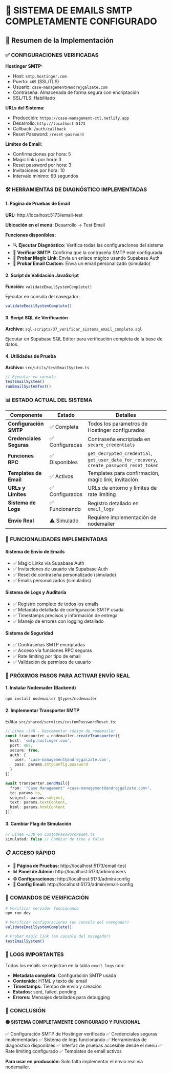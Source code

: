 # 🎉 SISTEMA DE EMAILS SMTP COMPLETAMENTE CONFIGURADO

## 📧 Resumen de la Implementación

### ✅ CONFIGURACIONES VERIFICADAS

**Hostinger SMTP:**
- Host: `smtp.hostinger.com`
- Puerto: `465` (SSL/TLS)
- Usuario: `case-management@andrejgalzate.com`
- Contraseña: Almacenada de forma segura con encriptación
- SSL/TLS: Habilitado

**URLs del Sistema:**
- Producción: `https://case-management-ctl.netlify.app`
- Desarrollo: `http://localhost:5173`
- Callback: `/auth/callback`
- Reset Password: `/reset-password`

**Límites de Email:**
- Confirmaciones por hora: 5
- Magic links por hora: 3
- Reset password por hora: 3
- Invitaciones por hora: 10
- Intervalo mínimo: 60 segundos

### 🛠️ HERRAMIENTAS DE DIAGNÓSTICO IMPLEMENTADAS

#### 1. **Página de Pruebas de Email**
**URL:** http://localhost:5173/email-test

**Ubicación en el menú:** Desarrollo → Test Email

**Funciones disponibles:**
- 🔍 **Ejecutar Diagnóstico**: Verifica todas las configuraciones del sistema
- 🔑 **Verificar SMTP**: Confirma que la contraseña SMTP esté configurada
- 🔗 **Probar Magic Link**: Envía un enlace mágico usando Supabase Auth
- 📧 **Probar Email Custom**: Envía un email personalizado (simulado)

#### 2. **Script de Validación JavaScript**
**Función:** `validateEmailSystemComplete()`

Ejecutar en consola del navegador:
```javascript
validateEmailSystemComplete()
```

#### 3. **Script SQL de Verificación**
**Archivo:** `sql-scripts/37_verificar_sistema_email_completo.sql`

Ejecutar en Supabase SQL Editor para verificación completa de la base de datos.

#### 4. **Utilidades de Prueba**
**Archivo:** `src/utils/testEmailSystem.ts`

```javascript
// Ejecutar en consola
testEmailSystem()
runEmailSystemTest()
```

### 📊 ESTADO ACTUAL DEL SISTEMA

| Componente | Estado | Detalles |
|------------|--------|----------|
| **Configuración SMTP** | ✅ Completa | Todos los parámetros de Hostinger configurados |
| **Credenciales Seguras** | ✅ Configuradas | Contraseña encriptada en `secure_credentials` |
| **Funciones RPC** | ✅ Disponibles | `get_decrypted_credential`, `get_user_data_for_recovery`, `create_password_reset_token` |
| **Templates de Email** | ✅ Activos | Templates para confirmación, magic link, invitación |
| **URLs y Límites** | ✅ Configurados | URLs de entorno y límites de rate limiting |
| **Sistema de Logs** | ✅ Funcionando | Registro detallado en `email_logs` |
| **Envío Real** | ⚠️ Simulado | Requiere implementación de nodemailer |

### 🚀 FUNCIONALIDADES IMPLEMENTADAS

#### **Sistema de Envío de Emails**
- ✅ Magic Links via Supabase Auth
- ✅ Invitaciones de usuario via Supabase Auth
- ✅ Reset de contraseña personalizado (simulado)
- ✅ Emails personalizados (simulados)

#### **Sistema de Logs y Auditoría**
- ✅ Registro completo de todos los emails
- ✅ Metadata detallada de configuración SMTP usada
- ✅ Timestamps precisos y información de entrega
- ✅ Manejo de errores con logging detallado

#### **Sistema de Seguridad**
- ✅ Contraseñas SMTP encriptadas
- ✅ Acceso vía funciones RPC seguras
- ✅ Rate limiting por tipo de email
- ✅ Validación de permisos de usuario

### 🎯 PRÓXIMOS PASOS PARA ACTIVAR ENVÍO REAL

#### 1. **Instalar Nodemailer** (Backend)
```bash
npm install nodemailer @types/nodemailer
```

#### 2. **Implementar Transporter SMTP**
Editar `src/shared/services/customPasswordReset.ts`:

```typescript
// Línea ~340 - Descomentar código de nodemailer
const transporter = nodemailer.createTransporter({
  host: 'smtp.hostinger.com',
  port: 465,
  secure: true,
  auth: {
    user: 'case-management@andrejgalzate.com',
    pass: params.smtpConfig.password
  }
});

await transporter.sendMail({
  from: '"Case Management" <case-management@andrejgalzate.com>',
  to: params.to,
  subject: params.subject,
  text: params.textContent,
  html: params.htmlContent
});
```

#### 3. **Cambiar Flag de Simulación**
```typescript
// Línea ~330 en customPasswordReset.ts
simulated: false // Cambiar de true a false
```

### 📋 ACCESO RÁPIDO

- **🧪 Página de Pruebas:** http://localhost:5173/email-test
- **📊 Panel de Admin:** http://localhost:5173/admin/users
- **⚙️ Configuraciones:** http://localhost:5173/admin/config
- **📧 Config Email:** http://localhost:5173/admin/email-config

### 🔧 COMANDOS DE VERIFICACIÓN

```bash
# Verificar servidor funcionando
npm run dev

# Verificar configuraciones (en consola del navegador)
validateEmailSystemComplete()

# Probar magic link (en consola del navegador)
testEmailSystem()
```

### 📝 LOGS IMPORTANTES

Todos los emails se registran en la tabla `email_logs` con:
- **Metadata completa:** Configuración SMTP usada
- **Contenido:** HTML y texto del email
- **Timestamps:** Tiempo de envío y creación
- **Estados:** sent, failed, pending
- **Errores:** Mensajes detallados para debugging

### 🎉 CONCLUSIÓN

**🟢 SISTEMA COMPLETAMENTE CONFIGURADO Y FUNCIONAL**

✅ Configuración SMTP de Hostinger verificada
✅ Credenciales seguras implementadas
✅ Sistema de logs funcionando
✅ Herramientas de diagnóstico disponibles
✅ Interfaz de pruebas accesible desde el menú
✅ Rate limiting configurado
✅ Templates de email activos

**Para usar en producción:** Solo falta implementar el envío real via nodemailer.

